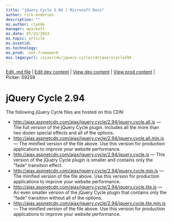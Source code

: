 ```yaml
---
title: "jQuery Cycle 2.94 | Microsoft Docs"
author: rick-anderson
description: ""
ms.author: riande
manager: wpickett
ms.date: 07/23/2014
ms.topic: article
ms.assetid: 
ms.technology: 
ms.prod: .net-framework
msc.legacyurl: /ajax/cdn/jquery-cycle/cdnjquerycycle294
---
```

[Edit .md file](C:\Projects\msc\dev\Msc.Www\Web.ASP\App_Data\github\ajax\cdn\jquery-cycle\cdnjquerycycle294.md) | [Edit dev content](http://www.aspdev.net/umbraco#/content/content/edit/59259) | [View dev content](http://docs.aspdev.net/tutorials/ajax/cdn/jquery-cycle/cdnjquerycycle294.html) | [View prod content](http://www.asp.net/ajax/cdn/jquery-cycle/cdnjquerycycle294) | Picker: 59259

jQuery Cycle 2.94
====================
The following jQuery Cycle files are hosted on this CDN:

- http://ajax.aspnetcdn.com/ajax/jquery.cycle/2.94/jquery.cycle.all.js &mdash; The full version of the jQuery Cycle plugin. Includes all the more than two dozen special effects and all of the options.
- http://ajax.aspnetcdn.com/ajax/jquery.cycle/2.94/jquery.cycle.all.min.js &mdash; The minified version of the file above. Use this version for production applications to improve your website performance.
- http://ajax.aspnetcdn.com/ajax/jquery.cycle/2.94/jquery.cycle.js &mdash; This version of the jQuery Cycle plugin is smaller and contains only the "fade" transition effect.
- http://ajax.aspnetcdn.com/ajax/jquery.cycle/2.94/jquery.cycle.min.js &mdash; The minified version of the file above. Use this version for production applications to improve your website performance.
- http://ajax.aspnetcdn.com/ajax/jquery.cycle/2.94/jquery.cycle.lite.js &mdash; An even smaller version of the jQuery Cycle plugin that contains only the "fade" transition without all of the options.
- http://ajax.aspnetcdn.com/ajax/jquery.cycle/2.94/jquery.cycle.lite.min.js &mdash; The minified version of the file above. Use this version for production applications to improve your website performance.